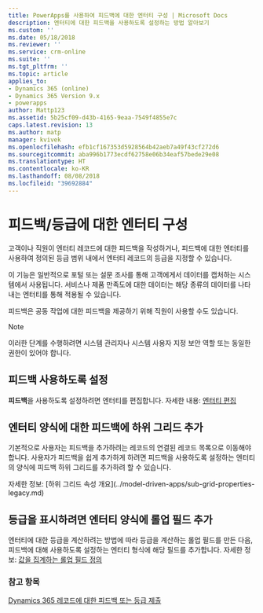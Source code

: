 ```yaml
---
title: PowerApps를 사용하여 피드백에 대한 엔터티 구성 | Microsoft Docs
description: 엔터티에 대한 피드백을 사용하도록 설정하는 방법 알아보기
ms.custom: ''
ms.date: 05/18/2018
ms.reviewer: ''
ms.service: crm-online
ms.suite: ''
ms.tgt_pltfrm: ''
ms.topic: article
applies_to:
- Dynamics 365 (online)
- Dynamics 365 Version 9.x
- powerapps
author: Mattp123
ms.assetid: 5b25cf09-d43b-4165-9eaa-7549f4855e7c
caps.latest.revision: 13
ms.author: matp
manager: kvivek
ms.openlocfilehash: efb1cf167353d5928564b42aeb7a49f43cf272d6
ms.sourcegitcommit: aba996b1773ecdf62758e06b34eaf57bede29e08
ms.translationtype: HT
ms.contentlocale: ko-KR
ms.lasthandoff: 08/08/2018
ms.locfileid: "39692884"
---
```

# <a name="configure-an-entity-for-feedbackratings"></a>피드백/등급에 대한 엔터티 구성

고객이나 직원이 엔터티 레코드에 대한 피드백을 작성하거나, 피드백에 대한 엔터티를 사용하여 정의된 등급 범위 내에서 엔터티 레코드의 등급을 지정할 수 있습니다.  

이 기능은 일반적으로 포털 또는 설문 조사를 통해 고객에게서 데이터를 캡처하는 시스템에서 사용됩니다. 서비스나 제품 만족도에 대한 데이터는 해당 종류의 데이터를 나타내는 엔터티를 통해 적용될 수 있습니다.

피드백은 공동 작업에 대한 피드백을 제공하기 위해 직원이 사용할 수도 있습니다.

> [!NOTE]
> 이러한 단계를 수행하려면 시스템 관리자나 시스템 사용자 지정 보안 역할 또는 동일한 권한이 있어야 합니다.
  
## <a name="enable-feedback"></a>피드백 사용하도록 설정  
  
**피드백**을 사용하도록 설정하려면 엔터티를 편집합니다. 자세한 내용: [엔터티 편집](edit-entities.md)
  
## <a name="add-a-subgrid-for-feedback-on-the-entity-form"></a>엔터티 양식에 대한 피드백에 하위 그리드 추가  

기본적으로 사용자는 피드백을 추가하려는 레코드의 연결된 레코드 목록으로 이동해야 합니다. 사용자가 피드백을 쉽게 추가하게 하려면 피드백을 사용하도록 설정하는 엔터티의 양식에 피드백 하위 그리드를 추가하려 할 수 있습니다.  

<!-- This is the closest I could find to a topic about adding an subgrid to a form. -->자세한 정보: [하위 그리드 속성 개요](../model-driven-apps/sub-grid-properties-legacy.md)

## <a name="add-a-rollup-field--to-the-entity-form-to-show-the-ratings"></a>등급을 표시하려면 엔터티 양식에 롤업 필드 추가  

엔터티에 대한 등급을 계산하려는 방법에 따라 등급을 계산하는 롤업 필드를 만든 다음, 피드백에 대해 사용하도록 설정하는 엔터티 형식에 해당 필드를 추가합니다. 자세한 정보: [값을 집계하는 롤업 필드 정의](define-rollup-fields.md)
  
### <a name="see-also"></a>참고 항목  
 [Dynamics 365 레코드에 대한 피드백 또는 등급 제출](/dynamics365/customer-engagement/basics/submit-feedback-ratings)
